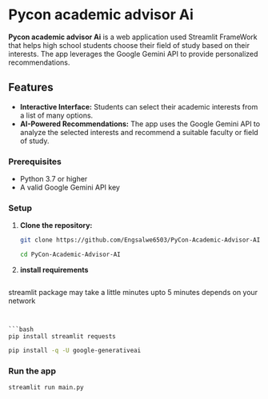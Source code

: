 # Pycon academic advisor Ai

**Pycon academic advisor Ai** is a web application used Streamlit FrameWork that helps high school students choose their field of study based on their interests. The app leverages the Google Gemini API to provide personalized recommendations.

## Features

- **Interactive Interface:** Students can select their academic interests from a list of many options.
- **AI-Powered Recommendations:** The app uses the Google Gemini API to analyze the selected interests and recommend a suitable faculty or field of study.

### Prerequisites

- Python 3.7 or higher
- A valid Google Gemini API key

### Setup

1. **Clone the repository:**

   ```bash
   git clone https://github.com/Engsalwe6503/PyCon-Academic-Advisor-AI.git
   ```

   ```bash
   cd PyCon-Academic-Advisor-AI
   ```


2. **install requirements**

    ```bash
streamlit package may take a little minutes upto 5 minutes depends on your network 

   ```


   ```bash
   pip install streamlit requests

   ```

   ```bash
   pip install -q -U google-generativeai

   ```

### Run the app

```bash
streamlit run main.py
```

